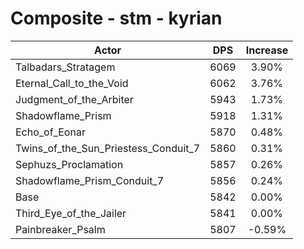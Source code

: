 # Composite - stm - kyrian
| Actor | DPS | Increase |
|---|:---:|:---:|
|Talbadars_Stratagem|6069|3.90%|
|Eternal_Call_to_the_Void|6062|3.76%|
|Judgment_of_the_Arbiter|5943|1.73%|
|Shadowflame_Prism|5918|1.31%|
|Echo_of_Eonar|5870|0.48%|
|Twins_of_the_Sun_Priestess_Conduit_7|5860|0.31%|
|Sephuzs_Proclamation|5857|0.26%|
|Shadowflame_Prism_Conduit_7|5856|0.24%|
|Base|5842|0.00%|
|Third_Eye_of_the_Jailer|5841|0.00%|
|Painbreaker_Psalm|5807|-0.59%|
